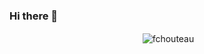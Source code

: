 ### Hi there 👋

<p align="center">&nbsp;<img align="center" src="https://github-readme-stats.vercel.app/api?username=fchouteau&show_icons=true&hide_border=true&hide_title=true&include_all_commits=true" alt="fchouteau" /></p>
<!--
**fchouteau/fchouteau** is a ✨ _special_ ✨ repository because its `README.md` (this file) appears on your GitHub profile.

Here are some ideas to get you started:

- 🔭 I’m currently working on ...
- 🌱 I’m currently learning ...
- 👯 I’m looking to collaborate on ...
- 🤔 I’m looking for help with ...
- 💬 Ask me about ...
- 📫 How to reach me: ...
- 😄 Pronouns: ...
- ⚡ Fun fact: ...
-->
